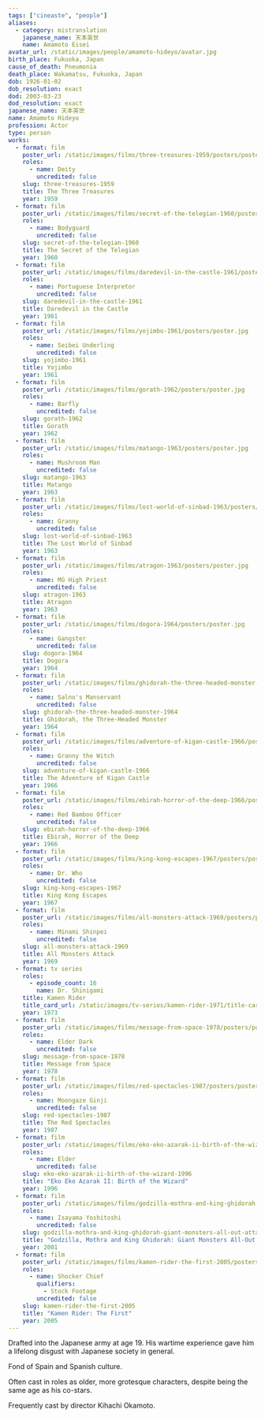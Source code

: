 ```yaml
---
tags: ["cineaste", "people"]
aliases:
  - category: mistranslation
    japanese_name: 天本英世
    name: Amamoto Eisei
avatar_url: /static/images/people/amamoto-hideyo/avatar.jpg
birth_place: Fukuoka, Japan
cause_of_death: Pneumonia
death_place: Wakamatsu, Fukuoka, Japan
dob: 1926-01-02
dob_resolution: exact
dod: 2003-03-23
dod_resolution: exact
japanese_name: 天本英世
name: Amamoto Hideyo
profession: Actor
type: person
works:
  - format: film
    poster_url: /static/images/films/three-treasures-1959/posters/poster.jpg
    roles:
      - name: Deity
        uncredited: false
    slug: three-treasures-1959
    title: The Three Treasures
    year: 1959
  - format: film
    poster_url: /static/images/films/secret-of-the-telegian-1960/posters/poster.jpg
    roles:
      - name: Bodyguard
        uncredited: false
    slug: secret-of-the-telegian-1960
    title: The Secret of the Telegian
    year: 1960
  - format: film
    poster_url: /static/images/films/daredevil-in-the-castle-1961/posters/poster.jpg
    roles:
      - name: Portuguese Interpretor
        uncredited: false
    slug: daredevil-in-the-castle-1961
    title: Daredevil in the Castle
    year: 1961
  - format: film
    poster_url: /static/images/films/yojimbo-1961/posters/poster.jpg
    roles:
      - name: Seibei Underling
        uncredited: false
    slug: yojimbo-1961
    title: Yojimbo
    year: 1961
  - format: film
    poster_url: /static/images/films/gorath-1962/posters/poster.jpg
    roles:
      - name: Barfly
        uncredited: false
    slug: gorath-1962
    title: Gorath
    year: 1962
  - format: film
    poster_url: /static/images/films/matango-1963/posters/poster.jpg
    roles:
      - name: Mushroom Man
        uncredited: false
    slug: matango-1963
    title: Matango
    year: 1963
  - format: film
    poster_url: /static/images/films/lost-world-of-sinbad-1963/posters/poster.jpg
    roles:
      - name: Granny
        uncredited: false
    slug: lost-world-of-sinbad-1963
    title: The Lost World of Sinbad
    year: 1963
  - format: film
    poster_url: /static/images/films/atragon-1963/posters/poster.jpg
    roles:
      - name: Mû High Priest
        uncredited: false
    slug: atragon-1963
    title: Atragon
    year: 1963
  - format: film
    poster_url: /static/images/films/dogora-1964/posters/poster.jpg
    roles:
      - name: Gangster
        uncredited: false
    slug: dogora-1964
    title: Dogora
    year: 1964
  - format: film
    poster_url: /static/images/films/ghidorah-the-three-headed-monster-1964/posters/poster.jpg
    roles:
      - name: Salno's Manservant
        uncredited: false
    slug: ghidorah-the-three-headed-monster-1964
    title: Ghidorah, the Three-Headed Monster
    year: 1964
  - format: film
    poster_url: /static/images/films/adventure-of-kigan-castle-1966/posters/poster.jpg
    roles:
      - name: Granny the Witch
        uncredited: false
    slug: adventure-of-kigan-castle-1966
    title: The Adventure of Kigan Castle
    year: 1966
  - format: film
    poster_url: /static/images/films/ebirah-horror-of-the-deep-1966/posters/poster.jpg
    roles:
      - name: Red Bamboo Officer
        uncredited: false
    slug: ebirah-horror-of-the-deep-1966
    title: Ebirah, Horror of the Deep
    year: 1966
  - format: film
    poster_url: /static/images/films/king-kong-escapes-1967/posters/poster.jpg
    roles:
      - name: Dr. Who
        uncredited: false
    slug: king-kong-escapes-1967
    title: King Kong Escapes
    year: 1967
  - format: film
    poster_url: /static/images/films/all-monsters-attack-1969/posters/poster.jpg
    roles:
      - name: Minami Shinpei
        uncredited: false
    slug: all-monsters-attack-1969
    title: All Monsters Attack
    year: 1969
  - format: tv series
    roles:
      - episode_count: 16
        name: Dr. Shinigami
    title: Kamen Rider
    title_card_url: /static/images/tv-series/kamen-rider-1971/title-cards/E9B5Y4uUYAMJsaS.jpg
    year: 1973
  - format: film
    poster_url: /static/images/films/message-from-space-1978/posters/poster.jpg
    roles:
      - name: Elder Dark
        uncredited: false
    slug: message-from-space-1978
    title: Message from Space
    year: 1978
  - format: film
    poster_url: /static/images/films/red-spectacles-1987/posters/poster.jpg
    roles:
      - name: Moongaze Ginji
        uncredited: false
    slug: red-spectacles-1987
    title: The Red Spectacles
    year: 1987
  - format: film
    poster_url: /static/images/films/eko-eko-azarak-ii-birth-of-the-wizard-1996/posters/poster.jpg
    roles:
      - name: Elder
        uncredited: false
    slug: eko-eko-azarak-ii-birth-of-the-wizard-1996
    title: "Eko Eko Azarak II: Birth of the Wizard"
    year: 1996
  - format: film
    poster_url: /static/images/films/godzilla-mothra-and-king-ghidorah-giant-monsters-all-out-attack-2001/posters/poster.jpg
    roles:
      - name: Isayama Yoshitoshi
        uncredited: false
    slug: godzilla-mothra-and-king-ghidorah-giant-monsters-all-out-attack-2001
    title: "Godzilla, Mothra and King Ghidorah: Giant Monsters All-Out Attack"
    year: 2001
  - format: film
    poster_url: /static/images/films/kamen-rider-the-first-2005/posters/poster.jpg
    roles:
      - name: Shocker Chief
        qualifiers:
          - Stock Footage
        uncredited: false
    slug: kamen-rider-the-first-2005
    title: "Kamen Rider: The First"
    year: 2005
---
```


Drafted into the Japanese army at age 19. His wartime experience gave him a
lifelong disgust with Japanese society in general.

Fond of Spain and Spanish culture.

Often cast in roles as older, more grotesque characters, despite being the same
age as his co-stars.

Frequently cast by director Kihachi Okamoto.

